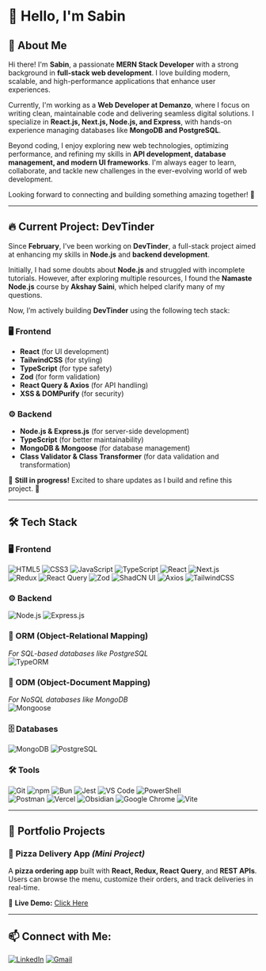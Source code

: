 # 👋 Hello, I'm Sabin  

## 🚀 About Me  
Hi there! I'm **Sabin**, a passionate **MERN Stack Developer** with a strong background in **full-stack web development**. I love building modern, scalable, and high-performance applications that enhance user experiences.  

Currently, I'm working as a **Web Developer at Demanzo**, where I focus on writing clean, maintainable code and delivering seamless digital solutions. I specialize in **React.js, Next.js, Node.js, and Express**, with hands-on experience managing databases like **MongoDB and PostgreSQL**.  

Beyond coding, I enjoy exploring new web technologies, optimizing performance, and refining my skills in **API development, database management, and modern UI frameworks**. I'm always eager to learn, collaborate, and tackle new challenges in the ever-evolving world of web development.  

Looking forward to connecting and building something amazing together! 🚀  

---

## 🔥 Current Project: **DevTinder**  

Since **February**, I’ve been working on **DevTinder**, a full-stack project aimed at enhancing my skills in **Node.js** and **backend development**.  

Initially, I had some doubts about **Node.js** and struggled with incomplete tutorials. However, after exploring multiple resources, I found the **Namaste Node.js** course by **Akshay Saini**, which helped clarify many of my questions.  

Now, I’m actively building **DevTinder** using the following tech stack:  

### 🖥️ **Frontend**  
- **React** (for UI development)  
- **TailwindCSS** (for styling)  
- **TypeScript** (for type safety)  
- **Zod** (for form validation)  
- **React Query & Axios** (for API handling)  
- **XSS & DOMPurify** (for security)  

### ⚙️ **Backend**  
- **Node.js & Express.js** (for server-side development)  
- **TypeScript** (for better maintainability)  
- **MongoDB & Mongoose** (for database management)  
- **Class Validator & Class Transformer** (for data validation and transformation)  

🔨 **Still in progress!** Excited to share updates as I build and refine this project. 🚀  

---

## 🛠️ Tech Stack  

### 🖥️ Frontend  
![HTML5](https://img.shields.io/badge/HTML5-E34F26?style=for-the-badge&logo=html5&logoColor=white) 
![CSS3](https://img.shields.io/badge/CSS3-1572B6?style=for-the-badge&logo=css3&logoColor=white) 
![JavaScript](https://img.shields.io/badge/JavaScript-323330?style=for-the-badge&logo=javascript&logoColor=F7DF1E) 
![TypeScript](https://img.shields.io/badge/TypeScript-007ACC?style=for-the-badge&logo=typescript&logoColor=white) 
![React](https://img.shields.io/badge/React-20232A?style=for-the-badge&logo=react&logoColor=61DAFB) 
![Next.js](https://img.shields.io/badge/Next.js-000000?style=for-the-badge&logo=next.js&logoColor=white)  
![Redux](https://img.shields.io/badge/Redux-764ABC?style=for-the-badge&logo=redux&logoColor=white) 
![React Query](https://img.shields.io/badge/React_Query-FF4154?style=for-the-badge&logo=react-query&logoColor=white) 
![Zod](https://img.shields.io/badge/Zod-1E4AE9?style=for-the-badge&logoColor=white) 
![ShadCN UI](https://img.shields.io/badge/ShadCN_UI-000000?style=for-the-badge&logoColor=white) 
![Axios](https://img.shields.io/badge/Axios-5A29E4?style=for-the-badge) 
![TailwindCSS](https://img.shields.io/badge/TailwindCSS-38B2AC?style=for-the-badge&logo=tailwind-css&logoColor=white)  

### ⚙️ Backend  
![Node.js](https://img.shields.io/badge/Node.js-339933?style=for-the-badge&logo=nodedotjs&logoColor=white) 
![Express.js](https://img.shields.io/badge/Express.js-404D59?style=for-the-badge)  

### 🔄 ORM (Object-Relational Mapping)  
*For SQL-based databases like PostgreSQL*  
![TypeORM](https://img.shields.io/badge/TypeORM-2D3748?style=for-the-badge&logo=typeorm&logoColor=white)  

### 📄 ODM (Object-Document Mapping)  
*For NoSQL databases like MongoDB*  
![Mongoose](https://img.shields.io/badge/Mongoose-880000?style=for-the-badge&logoColor=white)  


### 🗄️ Databases  
![MongoDB](https://img.shields.io/badge/MongoDB-47A248?style=for-the-badge&logo=mongodb&logoColor=white) 
![PostgreSQL](https://img.shields.io/badge/PostgreSQL-316192?style=for-the-badge&logo=postgresql&logoColor=white)  

### 🛠️ Tools  
![Git](https://img.shields.io/badge/Git-F05032?style=for-the-badge&logo=git&logoColor=white) 
![npm](https://img.shields.io/badge/npm-CB3837?style=for-the-badge&logo=npm&logoColor=white) 
![Bun](https://img.shields.io/badge/Bun-000000?style=for-the-badge&logo=bun&logoColor=white) 
![Jest](https://img.shields.io/badge/Jest-C21325?style=for-the-badge&logo=jest&logoColor=white) 
![VS Code](https://img.shields.io/badge/VS%20Code-007ACC?style=for-the-badge&logo=visual-studio-code&logoColor=white) 
![PowerShell](https://img.shields.io/badge/PowerShell-5391FE?style=for-the-badge&logo=powershell&logoColor=white)  
![Postman](https://img.shields.io/badge/Postman-FF6C37?style=for-the-badge&logo=postman&logoColor=white) 
![Vercel](https://img.shields.io/badge/Vercel-000000?style=for-the-badge&logo=vercel&logoColor=white) 
![Obsidian](https://img.shields.io/badge/Obsidian-7C3AED?style=for-the-badge&logo=obsidian&logoColor=white) 
![Google Chrome](https://img.shields.io/badge/Chrome-4285F4?style=for-the-badge&logo=google-chrome&logoColor=white) 
![Vite](https://img.shields.io/badge/Vite-646CFF?style=for-the-badge&logo=vite&logoColor=white)  

---

## 🌟 Portfolio Projects  

### 🍕 **Pizza Delivery App** *(Mini Project)*  
A **pizza ordering app** built with **React, Redux, React Query**, and **REST APIs**.  
Users can browse the menu, customize their orders, and track deliveries in real-time.  

🔗 **Live Demo:** [Click Here](https://redux-thunk-toolkit-advanced.vercel.app/)  

---

## 📫 Connect with Me:
[![LinkedIn](https://img.shields.io/badge/LinkedIn-0077B5?style=for-the-badge&logo=linkedin&logoColor=white)](https://www.linkedin.com/in/sabinb-developer/)
[![Gmail](https://img.shields.io/badge/Gmail-D14836?style=for-the-badge&logo=gmail&logoColor=white)](mailto:sabinb1998sabinb@gmail.com)  
